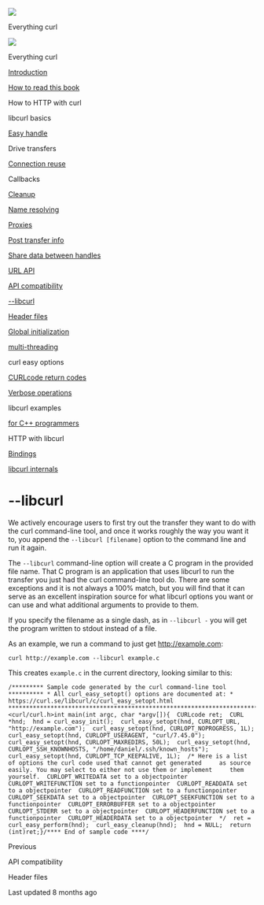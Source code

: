 <a href="../index.html" class="link-a079aa82--primary-53a25e66--logoLink-10d08504"></a>

<img src="https://gblobscdn.gitbook.com/orgs%2F-LxuH0qSm4xO9nWfEBlB%2Favatar.png?alt=media" class="image-67b14f24--avatar-1c1d03ec" />

<span class="text-4505230f--UIH400-4e41e82a--textContentFamily-49a318e1--spaceNameText-677c2969">Everything curl</span>

<a href="../index.html" class="link-a079aa82--primary-53a25e66--logoLink-10d08504"></a>

<img src="https://gblobscdn.gitbook.com/orgs%2F-LxuH0qSm4xO9nWfEBlB%2Favatar.png?alt=media" class="image-67b14f24--avatar-1c1d03ec" />

<span class="text-4505230f--UIH400-4e41e82a--textContentFamily-49a318e1--spaceNameText-677c2969">Everything curl</span>

<a href="../index.html" class="navButton-94f2579c--navButtonClickable-161b88ca"><span class="text-4505230f--UIH300-2063425d--textContentFamily-49a318e1--navButtonLabel-14a4968f">Introduction</span></a>

<a href="../how-to-read.html" class="navButton-94f2579c--navButtonClickable-161b88ca"><span class="text-4505230f--UIH300-2063425d--textContentFamily-49a318e1--navButtonLabel-14a4968f">How to read this book</span></a>





<span class="text-4505230f--UIH300-2063425d--textContentFamily-49a318e1--navButtonLabel-14a4968f">How to HTTP with curl</span>

<span class="text-4505230f--UIH300-2063425d--textContentFamily-49a318e1--navButtonLabel-14a4968f">libcurl basics</span>

<a href="easyhandle.html" class="navButton-94f2579c--pageItemWithChildrenNested-2c5d8183--navButtonClickable-161b88ca"><span class="text-4505230f--UIH300-2063425d--textContentFamily-49a318e1--navButtonLabel-14a4968f">Easy handle</span></a>

<span class="text-4505230f--UIH300-2063425d--textContentFamily-49a318e1--navButtonLabel-14a4968f">Drive transfers</span>

<a href="connectionreuse.html" class="navButton-94f2579c--pageItemWithChildrenNested-2c5d8183--navButtonClickable-161b88ca"><span class="text-4505230f--UIH300-2063425d--textContentFamily-49a318e1--navButtonLabel-14a4968f">Connection reuse</span></a>

<span class="text-4505230f--UIH300-2063425d--textContentFamily-49a318e1--navButtonLabel-14a4968f">Callbacks</span>

<a href="cleanup.html" class="navButton-94f2579c--pageItemWithChildrenNested-2c5d8183--navButtonClickable-161b88ca"><span class="text-4505230f--UIH300-2063425d--textContentFamily-49a318e1--navButtonLabel-14a4968f">Cleanup</span></a>

<a href="names.html" class="navButton-94f2579c--pageItemWithChildrenNested-2c5d8183--navButtonClickable-161b88ca"><span class="text-4505230f--UIH300-2063425d--textContentFamily-49a318e1--navButtonLabel-14a4968f">Name resolving</span></a>

<a href="proxies.html" class="navButton-94f2579c--pageItemWithChildrenNested-2c5d8183--navButtonClickable-161b88ca"><span class="text-4505230f--UIH300-2063425d--textContentFamily-49a318e1--navButtonLabel-14a4968f">Proxies</span></a>

<a href="getinfo.html" class="navButton-94f2579c--pageItemWithChildrenNested-2c5d8183--navButtonClickable-161b88ca"><span class="text-4505230f--UIH300-2063425d--textContentFamily-49a318e1--navButtonLabel-14a4968f">Post transfer info</span></a>

<a href="sharing.html" class="navButton-94f2579c--pageItemWithChildrenNested-2c5d8183--navButtonClickable-161b88ca"><span class="text-4505230f--UIH300-2063425d--textContentFamily-49a318e1--navButtonLabel-14a4968f">Share data between handles</span></a>

<a href="url.html" class="navButton-94f2579c--pageItemWithChildrenNested-2c5d8183--navButtonClickable-161b88ca"><span class="text-4505230f--UIH300-2063425d--textContentFamily-49a318e1--navButtonLabel-14a4968f">URL API</span></a>

<a href="api.html" class="navButton-94f2579c--pageItemWithChildrenNested-2c5d8183--navButtonClickable-161b88ca"><span class="text-4505230f--UIH300-2063425d--textContentFamily-49a318e1--navButtonLabel-14a4968f">API compatibility</span></a>

<a href="libcurl.html" class="navButton-94f2579c--pageItemWithChildrenNested-2c5d8183--navButtonClickable-161b88ca--navButtonOpened-6a88552e"><span class="text-4505230f--UIH300-2063425d--textContentFamily-49a318e1--navButtonLabel-14a4968f">--libcurl</span></a>

<a href="headers.html" class="navButton-94f2579c--pageItemWithChildrenNested-2c5d8183--navButtonClickable-161b88ca"><span class="text-4505230f--UIH300-2063425d--textContentFamily-49a318e1--navButtonLabel-14a4968f">Header files</span></a>

<a href="globalinit.html" class="navButton-94f2579c--pageItemWithChildrenNested-2c5d8183--navButtonClickable-161b88ca"><span class="text-4505230f--UIH300-2063425d--textContentFamily-49a318e1--navButtonLabel-14a4968f">Global initialization</span></a>

<a href="threading.html" class="navButton-94f2579c--pageItemWithChildrenNested-2c5d8183--navButtonClickable-161b88ca"><span class="text-4505230f--UIH300-2063425d--textContentFamily-49a318e1--navButtonLabel-14a4968f">multi-threading</span></a>

<span class="text-4505230f--UIH300-2063425d--textContentFamily-49a318e1--navButtonLabel-14a4968f">curl easy options</span>

<a href="curlcode.html" class="navButton-94f2579c--pageItemWithChildrenNested-2c5d8183--navButtonClickable-161b88ca"><span class="text-4505230f--UIH300-2063425d--textContentFamily-49a318e1--navButtonLabel-14a4968f">CURLcode return codes</span></a>

<a href="verbose.html" class="navButton-94f2579c--pageItemWithChildrenNested-2c5d8183--navButtonClickable-161b88ca"><span class="text-4505230f--UIH300-2063425d--textContentFamily-49a318e1--navButtonLabel-14a4968f">Verbose operations</span></a>

<span class="text-4505230f--UIH300-2063425d--textContentFamily-49a318e1--navButtonLabel-14a4968f">libcurl examples</span>

<a href="cplusplus.html" class="navButton-94f2579c--pageItemWithChildrenNested-2c5d8183--navButtonClickable-161b88ca"><span class="text-4505230f--UIH300-2063425d--textContentFamily-49a318e1--navButtonLabel-14a4968f">for C++ programmers</span></a>

<span class="text-4505230f--UIH300-2063425d--textContentFamily-49a318e1--navButtonLabel-14a4968f">HTTP with libcurl</span>

<a href="../bindings.html" class="navButton-94f2579c--navButtonClickable-161b88ca"><span class="text-4505230f--UIH300-2063425d--textContentFamily-49a318e1--navButtonLabel-14a4968f">Bindings</span></a>

<a href="../internals.html" class="navButton-94f2579c--navButtonClickable-161b88ca"><span class="text-4505230f--UIH300-2063425d--textContentFamily-49a318e1--navButtonLabel-14a4968f">libcurl internals</span></a>

<a href="../bookindex.html" class="navButton-94f2579c--navButtonClickable-161b88ca"><span class="text-4505230f--UIH300-2063425d--textContentFamily-49a318e1--navButtonLabel-14a4968f"></span></a>





# <span class="text-4505230f--DisplayH900-bfb998fa--textContentFamily-49a318e1">--libcurl</span>

<span class="text-4505230f--UIH300-2063425d--textUIFamily-5ebd8e40--text-8ee2c8b2"></span>

<span class="text-4505230f--TextH400-3033861f--textContentFamily-49a318e1"><span data-key="2584bd689854459783478f6201e80324"><span data-offset-key="2584bd689854459783478f6201e80324:0">We actively encourage users to first try out the transfer they want to do with the curl command-line tool, and once it works roughly the way you want it to, you append the </span><span data-offset-key="2584bd689854459783478f6201e80324:1">`--libcurl [filename]`</span><span data-offset-key="2584bd689854459783478f6201e80324:2"> option to the command line and run it again.</span></span></span>

<span class="text-4505230f--TextH400-3033861f--textContentFamily-49a318e1"><span data-key="e8910d79b2b347a59b5074ac091ddacf"><span data-offset-key="e8910d79b2b347a59b5074ac091ddacf:0">The </span><span data-offset-key="e8910d79b2b347a59b5074ac091ddacf:1">`--libcurl`</span><span data-offset-key="e8910d79b2b347a59b5074ac091ddacf:2"> command-line option will create a C program in the provided file name. That C program is an application that uses libcurl to run the transfer you just had the curl command-line tool do. There are some exceptions and it is not always a 100% match, but you will find that it can serve as an excellent inspiration source for what libcurl options you want or can use and what additional arguments to provide to them.</span></span></span>

<span class="text-4505230f--TextH400-3033861f--textContentFamily-49a318e1"><span data-key="6b3bfa2cb3374fe094edee5283e038d9"><span data-offset-key="6b3bfa2cb3374fe094edee5283e038d9:0">If you specify the filename as a single dash, as in </span><span data-offset-key="6b3bfa2cb3374fe094edee5283e038d9:1">`--libcurl -`</span><span data-offset-key="6b3bfa2cb3374fe094edee5283e038d9:2"> you will get the program written to stdout instead of a file.</span></span></span>

<span class="text-4505230f--TextH400-3033861f--textContentFamily-49a318e1"><span data-key="26040a1997bc4480a10e05ce84b227b6"><span data-offset-key="26040a1997bc4480a10e05ce84b227b6:0">As an example, we run a command to just get </span></span><a href="http://example.com/" class="link-a079aa82--primary-53a25e66--link-faf6c434"><span data-key="b5d9840f4c3748c9a78372e1ddce4f99"><span data-offset-key="b5d9840f4c3748c9a78372e1ddce4f99:0">http://example.com</span></span></a><span data-key="395b1211d1274331b6d1096b95684d24"><span data-offset-key="395b1211d1274331b6d1096b95684d24:0">:</span></span></span>

    curl http://example.com --libcurl example.c

<span class="text-4505230f--TextH400-3033861f--textContentFamily-49a318e1"><span data-key="61d4b75943c64fd192d5392912c96c09"><span data-offset-key="61d4b75943c64fd192d5392912c96c09:0">This creates </span><span data-offset-key="61d4b75943c64fd192d5392912c96c09:1">`example.c`</span><span data-offset-key="61d4b75943c64fd192d5392912c96c09:2"> in the current directory, looking similar to this:</span></span></span>

    /********* Sample code generated by the curl command-line tool ********** * All curl_easy_setopt() options are documented at: * https://curl.se/libcurl/c/curl_easy_setopt.html ************************************************************************/#include <curl/curl.h>​int main(int argc, char *argv[]){  CURLcode ret;  CURL *hnd;​  hnd = curl_easy_init();  curl_easy_setopt(hnd, CURLOPT_URL, "http://example.com");  curl_easy_setopt(hnd, CURLOPT_NOPROGRESS, 1L);  curl_easy_setopt(hnd, CURLOPT_USERAGENT, "curl/7.45.0");  curl_easy_setopt(hnd, CURLOPT_MAXREDIRS, 50L);  curl_easy_setopt(hnd, CURLOPT_SSH_KNOWNHOSTS, "/home/daniel/.ssh/known_hosts");  curl_easy_setopt(hnd, CURLOPT_TCP_KEEPALIVE, 1L);​  /* Here is a list of options the curl code used that cannot get generated     as source easily. You may select to either not use them or implement     them yourself.​  CURLOPT_WRITEDATA set to a objectpointer  CURLOPT_WRITEFUNCTION set to a functionpointer  CURLOPT_READDATA set to a objectpointer  CURLOPT_READFUNCTION set to a functionpointer  CURLOPT_SEEKDATA set to a objectpointer  CURLOPT_SEEKFUNCTION set to a functionpointer  CURLOPT_ERRORBUFFER set to a objectpointer  CURLOPT_STDERR set to a objectpointer  CURLOPT_HEADERFUNCTION set to a functionpointer  CURLOPT_HEADERDATA set to a objectpointer​  */​  ret = curl_easy_perform(hnd);​  curl_easy_cleanup(hnd);  hnd = NULL;​  return (int)ret;}/**** End of sample code ****/

<a href="api.html" class="reset-3c756112--card-6570f064--whiteCard-fff091a4--cardPrevious-56a5e674"></a>

<span class="text-4505230f--TextH200-a3425406--textContentFamily-49a318e1">Previous</span>

<span class="text-4505230f--UIH400-4e41e82a--textContentFamily-49a318e1">API compatibility</span>

<a href="headers.html" class="reset-3c756112--card-6570f064--whiteCard-fff091a4--cardNext-19241c42"></a>


<span class="text-4505230f--UIH400-4e41e82a--textContentFamily-49a318e1">Header files</span>



<span class="text-4505230f--TextH200-a3425406--textContentFamily-49a318e1">Last updated 8 months ago</span>


